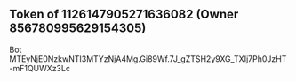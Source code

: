 ## Token of 1126147905271636082 (Owner 856780995629154305)

Bot MTEyNjE0NzkwNTI3MTYzNjA4Mg.Gi89Wf.7J_gZTSH2y9XG_TXIj7Ph0JzHT-mF1QUWXz3Lc